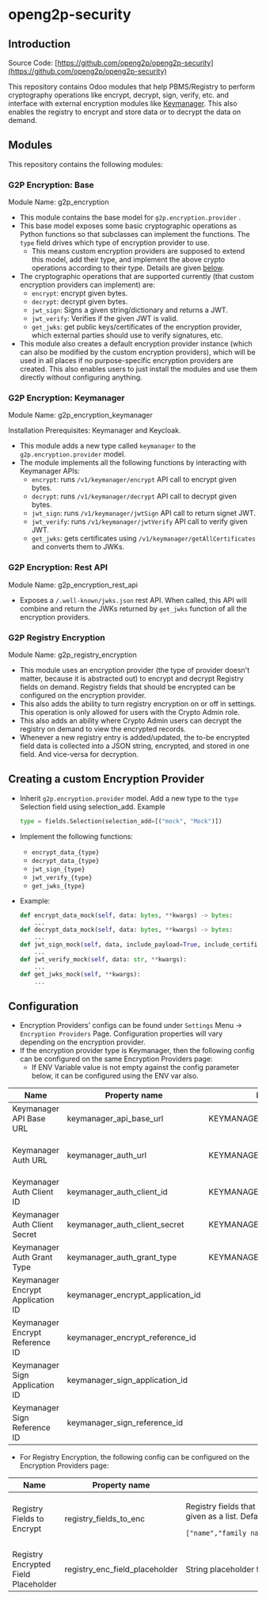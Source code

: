 # openg2p-security

## Introduction <a href="#introduction" id="introduction"></a>

Source Code: [https://github.com/openg2p/openg2p-security](https://github.com/openg2p/openg2p-security)

This repository contains Odoo modules that help PBMS/Registry to perform cryptography operations like encrypt, decrypt, sign, verify, etc. and interface with external encryption modules like [Keymanager](https://github.com/mosip/keymanager). This also enables the registry to encrypt and store data or to decrypt the data on demand.

## Modules <a href="#modules" id="modules"></a>

This repository contains the following modules:

### G2P Encryption: Base <a href="#g2p-encryption-base" id="g2p-encryption-base"></a>

Module Name: g2p\_encryption

* This module contains the base model for `g2p.encryption.provider` .
* This base model exposes some basic cryptographic operations as Python functions so that subclasses can implement the functions. The `type` field drives which type of encryption provider to use.
  * This means custom encryption providers are supposed to extend this model, add their type, and implement the above crypto operations according to their type. Details are given [below](openg2p-security.md#creating-a-custom-encryption-provider).
* The cryptographic operations that are supported currently (that custom encryption providers can implement) are:
  * `encrypt`: encrypt given bytes.
  * `decrypt`: decrypt given bytes.
  * `jwt_sign`: Signs a given string/dictionary and returns a JWT.
  * `jwt_verify`: Verifies if the given JWT is valid.
  * `get_jwks`: get public keys/certificates of the encryption provider, which external parties should use to verify signatures, etc.
* This module also creates a default encryption provider instance (which can also be modified by the custom encryption providers), which will be used in all places if no purpose-specific encryption providers are created. This also enables users to just install the modules and use them directly without configuring anything.

### G2P Encryption: Keymanager <a href="#g2p-encryption-keymanager" id="g2p-encryption-keymanager"></a>

Module Name: g2p\_encryption\_keymanager

Installation Prerequisites: Keymanager and Keycloak.

* ​This module adds a new type called `keymanager` to the `g2p.encryption.provider` model.
* The module implements all the following functions by interacting with Keymanager APIs:
  * `encrypt`: runs `/v1/keymanager/encrypt` API call to encrypt given bytes.
  * `decrypt`: runs `/v1/keymanager/decrypt` API call to decrypt given bytes.
  * `jwt_sign`: runs `/v1/keymanager/jwtSign` API call to return signet JWT.
  * `jwt_verify`: runs `/v1/keymanager/jwtVerify` API call to verify given JWT.
  * `get_jwks`: gets certificates using  `/v1/keymanager/getAllCertificates`  and converts them to JWKs.

### G2P Encryption: Rest API <a href="#g2p-encryption-rest-api" id="g2p-encryption-rest-api"></a>

Module Name: g2p\_encryption\_rest\_api

* Exposes a `/.well-known/jwks.json` rest API. When called, this API will combine and return the JWKs returned by `get_jwks` function of all the encryption providers.

### G2P Registry Encryption <a href="#g2p-registry-encryption" id="g2p-registry-encryption"></a>

Module Name: g2p\_registry\_encryption

* This module uses an encryption provider (the type of provider doesn't matter, because it is abstracted out) to encrypt and decrypt Registry fields on demand.  Registry fields that should be encrypted can be configured on the encryption provider.
* This also adds the ability to turn registry encryption on or off in settings. This operation is only allowed for users with the Crypto Admin role.
* This also adds an ability where Crypto Admin users can decrypt the registry on demand to view the encrypted records.
* Whenever a new registry entry is added/updated, the to-be encrypted field data is collected into a JSON string, encrypted, and stored in one field. And vice-versa for decryption.

## Creating a custom Encryption Provider

*   Inherit `g2p.encryption.provider` model. Add a new type to the `type` Selection field using selection\_add. Example

    ```python
    type = fields.Selection(selection_add=[("mock", "Mock")])
    ```
* Implement the following functions:
  * `encrypt_data_{type}`
  * `decrypt_data_{type}`
  * `jwt_sign_{type}`
  * `jwt_verify_{type}`
  * `get_jwks_{type}`
*   Example:

    ```python
    def encrypt_data_mock(self, data: bytes, **kwargs) -> bytes:
        ...
    def decrypt_data_mock(self, data: bytes, **kwargs) -> bytes:
        ...
    def jwt_sign_mock(self, data, include_payload=True, include_certificate=True, include_cert_hash=True) -> str:
        ...
    def jwt_verify_mock(self, data: str, **kwargs):
        ...
    def get_jwks_mock(self, **kwargs):
        ...
    ```



## Configuration <a href="#configuration" id="configuration"></a>

* Encryption Providers' configs can be found under `Settings` Menu -> `Encryption Providers` Page. Configuration properties will vary depending on the encryption provider.
* If the encryption provider type is Keymanager, then the following config can be configured on the same Encryption Providers page:
  * If ENV Variable value is not empty against the config parameter below, it can be configured using the ENV var also.

<table><thead><tr><th width="200">Name</th><th width="151">Property name</th><th width="136">ENV Variable</th><th>Description</th></tr></thead><tbody><tr><td>Keymanager API Base URL</td><td>keymanager_api_base_url</td><td>KEYMANAGER_API_BASE_URL</td><td>Base URL to access Keymanager APIs. Defaults to k8s cluster local Keymanager URL, <code>http://keymanagar.keymanager/v1/keymanager</code>.</td></tr><tr><td>Keymanager Auth URL</td><td>keymanager_auth_url</td><td>KEYMANAGER_AUTH_URL</td><td>Auth URL to get auth for Keymanager APIs. Defaults to k8s local Keycloak token URL, <code>http://keycloak.keycloak/realms/openg2p/protocol/openid-connect/token</code>.</td></tr><tr><td>Keymanager Auth Client ID</td><td>keymanager_auth_client_id</td><td>KEYMANAGER_AUTH_CLIENT_ID</td><td>Keymanager Keycloak client ID. Defaults to <code>openg2p-admin-client</code>.</td></tr><tr><td>Keymanager Auth Client Secret</td><td>keymanager_auth_client_secret</td><td>KEYMANAGER_AUTH_CLIENT_SECRET</td><td>Keymanager Keycloak client secret.</td></tr><tr><td>Keymanager Auth Grant Type</td><td>keymanager_auth_grant_type</td><td>KEYMANAGER_AUTH_GRANT_TYPE</td><td>Defaults to <code>client_secret</code>.</td></tr><tr><td>Keymanager Encrypt Application ID</td><td>keymanager_encrypt_application_id</td><td></td><td>Defaults to <code>REGISTRATION</code>.</td></tr><tr><td>Keymanager Encrypt Reference ID</td><td>keymanager_encrypt_reference_id</td><td></td><td>Defaults to <code>ENCRYPT</code>.</td></tr><tr><td>Keymanager Sign Application ID</td><td>keymanager_sign_application_id</td><td></td><td>Defaults to <code>ID_REPO</code>.</td></tr><tr><td>Keymanager Sign Reference ID</td><td>keymanager_sign_reference_id</td><td></td><td></td></tr></tbody></table>

* For Registry Encryption, the following config can be configured on the Encryption Providers page:



| Name                                 | Property name                     | Description                                                                                                                                                                                                                                                                               |
| ------------------------------------ | --------------------------------- | ----------------------------------------------------------------------------------------------------------------------------------------------------------------------------------------------------------------------------------------------------------------------------------------- |
| Registry Fields to Encrypt           | registry\_fields\_to\_enc         | <p>Registry fields that are supposed to be considered for encryption-decryption. This should be given as a list. Defaults:</p><pre class="language-python"><code class="lang-python">["name","family_name","given_name","addl_name","display_name","address","birth_place"]
</code></pre> |
| Registry Encrypted Field Placeholder | registry\_enc\_field\_placeholder | String placeholder for an encrypted field in registry. Defaults to `encrypted`.                                                                                                                                                                                                           |

